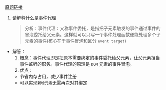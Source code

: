 [原题链接](http://blog.poetries.top/FE-Interview-Questions/base/#_4-%E8%AF%B7%E8%A7%A3%E9%87%8A%E4%BB%80%E4%B9%88%E6%98%AF%E4%BA%8B%E4%BB%B6%E4%BB%A3%E7%90%86)

1. 请解释什么是事件代理
   > 分析：事件代理：又称事件委托，是指把子元素触发的事件通过事件的冒泡委托给父元素。这样就可以只写一个事件处理函数便能处理多个子元素的事件(核心在于事件冒泡和区分 `event target`)

- 解答：
  1. 概念：事件代理即是把原本需要绑定的事件委托给父元素，让父元素担当事件监听的职务。事件代理的原理是 `DOM` 元素的事件冒泡。
  2. 优点：
  - 节省内存占用，减少事件注册
  - 可以实现`新增元素`无需再次对其绑定
